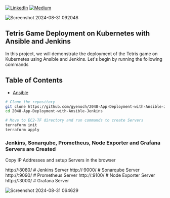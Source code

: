 [![LinkedIn](https://img.shields.io/badge/Connect%20with%20me%20on-LinkedIn-blue.svg)](https://www.linkedin.com/in/gyenoch/)
[![Medium](https://img.shields.io/badge/Medium-12100E?style=for-the-badge&logo=medium&logoColor=white)](https://medium.com/@www.gyenoch)

![Screenshot 2024-08-31 092048](https://github.com/user-attachments/assets/8487ba3a-d031-4ad7-a8c6-38b830096147)

## Tetris Game Deployment on Kubernetes with Ansible and Jenkins
In this project, we will demonstrate the deployment of the Tetris game on Kubernetes using Ansible and Jenkins. Let's begin by running the following commands

## Table of Contents
- [Ansible](#Ansible)


```bash
# Clone the repository
git clone https://github.com/gyenoch/2048-App-Deployment-with-Ansible-Jenkins.git
cd 2048-App-Deployment-with-Ansible-Jenkins
```

```bash
# Move to EC2-TF directory and run commands to create Servers
terraform init
terraform apply
```
### Jenkins, Sonarqube, Prometheus, Node Exporter and Grafana Servers are Created
Copy IP Addresses and setup Servers in the browser

http://<IP-Address>:8080/  # Jenkins Server
http://<IP-Address>:9000/  # Sonarqube Server
http://<IP-Address>:9090/  # Prometheus Server
http://<IP-Address>:9100/  # Node Exporter Server
http://<IP-Address>:3000/  # Grafana Server

![Screenshot 2024-08-31 064629](https://github.com/user-attachments/assets/8da19939-f613-4664-accf-10915006b9a7)
